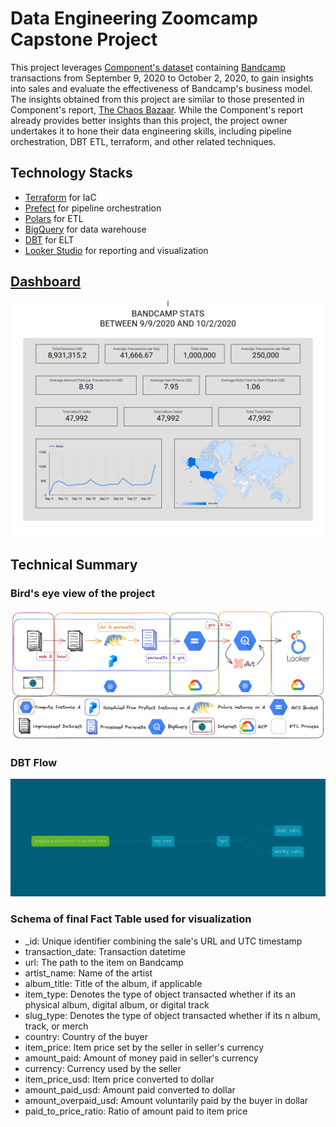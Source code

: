 # Data Engineering Zoomcamp Capstone Project 
This project leverages [Component's dataset](https://components.one/datasets/bandcamp-sales) containing [Bandcamp](https://bandcamp.com/) transactions from September 9, 2020 to October 2, 2020, to gain insights into sales and evaluate the effectiveness of Bandcamp's business model. The insights obtained from this project are similar to those presented in Component's report, [The Chaos Bazaar](https://components.one/posts/bandcamp-the-chaos-bazaar). While the Component's report already provides better insights than this project, the project owner undertakes it to hone their data engineering skills, including pipeline orchestration, DBT ETL, terraform, and other related techniques.

## Technology Stacks
- [Terraform](https://www.terraform.io/) for IaC
- [Prefect](https://www.prefect.io/) for pipeline orchestration
- [Polars](https://www.pola.rs/) for ETL
- [BigQuery](https://cloud.google.com/bigquery) for data warehouse  
- [DBT](https://www.getdbt.com/) for ELT
- [Looker Studio](https://lookerstudio.google.com/navigation/reporting) for reporting and visualization

## [Dashboard](https://lookerstudio.google.com/reporting/e1170d06-3785-4092-ae2d-483773b95acc)
![Dashboard](viz.png)

## Technical Summary
### Bird's eye view of the project
![All Flow](all_flow.png)
### DBT Flow
![DBT Flow](dbt_flow.png)
### Schema of final Fact Table used for visualization
- _id: Unique identifier combining the sale's URL and UTC timestamp
- transaction_date: Transaction datetime
- url: The path to the item on Bandcamp
- artist_name: Name of the artist
- album_title: Title of the album, if applicable
- item_type: Denotes the type of object transacted whether if its an physical album, digital album, or digital track
- slug_type: Denotes the type of object transacted whether if its n album, track, or merch
- country: Country of the buyer
- item_price: Item price set by the seller in seller's currency
- amount_paid: Amount of money paid in seller's currency
- currency: Currency used by the seller
- item_price_usd: Item price converted to dollar
- amount_paid_usd: Amount paid converted to dollar
- amount_overpaid_usd: Amount voluntarily paid by the buyer in dollar
- paid_to_price_ratio: Ratio of amount paid to item price
